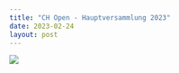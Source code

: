 ```yaml
---
title: "CH Open - Hauptversammlung 2023"
date: 2023-02-24
layout: post
---
```

![](https://www.ch-open.ch/wp-content/uploads/2019/04/logo_chopen_web_big-1.png)
